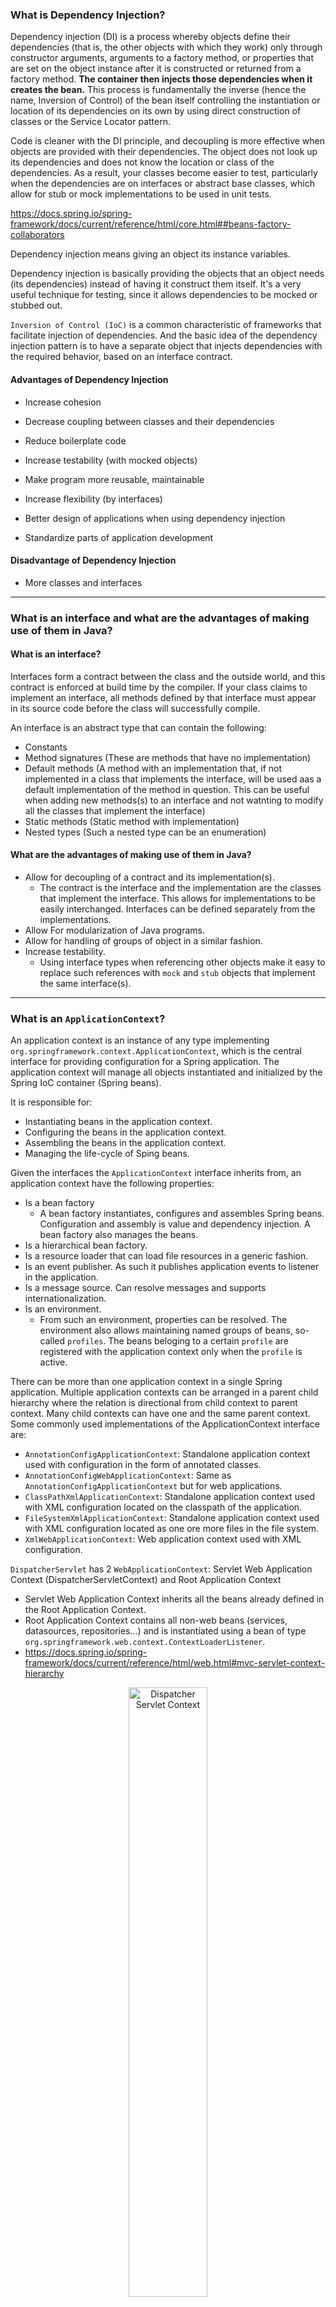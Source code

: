 
### What is Dependency Injection?

Dependency injection (DI) is a process whereby objects define their dependencies (that is, the other objects with which they work) only through constructor arguments, arguments to a factory method, or properties that are set on the object instance after it is constructed or returned from a factory method. **The container then injects those dependencies when it creates the bean.** This process is fundamentally the inverse (hence the name, Inversion of Control) of the bean itself controlling the instantiation or location of its dependencies on its own by using direct construction of classes or the Service Locator pattern.

Code is cleaner with the DI principle, and decoupling is more effective when objects are provided with their dependencies. The object does not look up its dependencies and does not know the location or class of the dependencies. As a result, your classes become easier to test, particularly when the dependencies are on interfaces or abstract base classes, which allow for stub or mock implementations to be used in unit tests.

https://docs.spring.io/spring-framework/docs/current/reference/html/core.html##beans-factory-collaborators

Dependency injection means giving an object its instance variables.

Dependency injection is basically providing the objects that an object needs (its dependencies) instead of having it construct them itself.
It's a very useful technique for testing, since it allows dependencies to be mocked or stubbed out.

`Inversion of Control (IoC)` is a common characteristic of frameworks
that facilitate injection of dependencies. And the basic idea of the dependency injection
pattern is to have a separate object that injects dependencies with the required behavior,
based on an interface contract.


#### Advantages of Dependency Injection

- Increase cohesion

- Decrease coupling between classes and their dependencies

- Reduce boilerplate code

- Increase testability (with mocked objects)

- Make program more reusable, maintainable

- Increase flexibility (by interfaces)

- Better design of applications when using dependency injection

- Standardize parts of application development


#### Disadvantage of Dependency Injection

- More classes and interfaces

----------

### What is an interface and what are the advantages of making use of them in Java?

#### What is an interface?
Interfaces form a contract between the class and the outside world, and this contract is enforced at build time by the compiler. If your class claims to implement an interface, all methods defined by that interface must appear in its source code before the class will successfully compile.

An interface is an abstract type that can contain the following:
- Constants
- Method signatures (These are methods that have no implementation)
- Default methods (A method with an implementation that, if not implemented in a class that implements the interface, will be used aas a default implementation of the method in question. This can be useful when adding new methods(s) to an interface and not watnting to modify all the classes that implement the interface)
- Static methods (Static method with implementation)
- Nested types (Such a nested type can be an enumeration)

#### What are the advantages of making use of them in Java?

- Allow for decoupling of a contract and its implementation(s).
  - The contract is the interface and the implementation are the classes that implement the interface. This allows for implementations to be easily interchanged. Interfaces can be defined separately from the implementations.
- Allow For modularization of Java programs.
- Allow for handling of groups of object in a similar fashion.
- Increase testability.
  - Using interface types when referencing other objects make it easy to replace such references with `mock` and `stub` objects that implement the same interface(s).


----------

### What is an `ApplicationContext`?

An application context is an instance of any type implementing `org.springframework.context.ApplicationContext`, which is the central interface for providing configuration for a Spring application. The application context will manage all objects instantiated and initialized by the Spring IoC container (Spring beans).

It is responsible for:
- Instantiating beans in the application context.
- Configuring the beans in the application context.
- Assembling the beans in the application context.
- Managing the life-cycle of Sping beans.


Given the interfaces the `ApplicationContext` interface inherits from, an application context have the following properties:
- Is a bean factory
  - A bean factory instantiates, configures and assembles Spring beans. Configuration and assembly is value and dependency injection. A bean factory also manages the beans.
- Is a hierarchical bean factory.
- Is a resource loader that can load file resources in a generic fashion.
- Is an event publisher. As such it publishes application events to listener in the application.
- Is a message source. Can resolve messages and supports internationalization.
- Is an environment.
  - From such an environment, properties can be resolved. The environment also allows maintaining named groups of beans, so-called `profiles`. The beans beloging to a certain `profile` are registered with the application context only when the `profile` is active.


There can be more than one application context in a single Spring application. Multiple application contexts can be arranged in a parent child hierarchy where the relation is directional from child context to parent context. Many child contexts can have one and the same parent context. Some commonly used implementations of the ApplicationContext interface are:
  - `AnnotationConfigApplicationContext`: Standalone application context used with configuration in the form of annotated classes.
  - `AnnotationConfigWebApplicationContext`: Same as `AnnotationConfigApplicationContext` but for web applications.
  - `ClassPathXmlApplicationContext`: Standalone application context used with XML configuration located on the classpath of the application.
  - `FileSystemXmlApplicationContext`: Standalone application context used with XML configuration located as one ore more files in the file system.
  - `XmlWebApplicationContext`: Web application context used with XML configuration.


`DispatcherServlet` has 2 `WebApplicationContext`: Servlet Web Application Context (DispatcherServletContext) and Root Application Context
  - Servlet Web Application Context inherits all the beans already defined in the Root Application Context.
  - Root Application Context contains all non-web beans (services, datasources, repositories...) and is instantiated using a bean of type `org.springframework.web.context.ContextLoaderListener`.
  - https://docs.spring.io/spring-framework/docs/current/reference/html/web.html#mvc-servlet-context-hierarchy

<p align="center">
  <img src="img/dispatcher-servlet.png" alt="Dispatcher Servlet Context" width="50%"/>
</p>


----------

### How are you going to create a new instance of an `ApplicationContext`?

#### Non-Web Applications

- With `@Configuration` class (for example, `AppConfig.class`):

``` java
AnnotationConfigApplicationContext context = new AnnotationConfigApplicationContext(AppConfig.class);
```

- Configuration found in any sub-packages of "org.spring.examples.configuration":

``` java
AnnotationConfigApplicationContext context = new AnnotationConfigApplicationContext("org.spring.examples.configuration");
```
#### Web Application

- A class implementing the `WebApplicationInitializer` can be used to create a Spring application context. The following classes implement the `WebApplicationInitializer` interface:
  - `AbstractContextLoaderInitializer`: Abstract base class that registers a `ContextLoaderListerer` in the servlet context.
  - `AbstractDispatcherServletInitializer`: Abstract base class that registers a `DispatcherServlet` in the servlet context.
  - `AbstractAnnotationConfigDispatcherServletInitializer`: Abstract base class that registers a `DispatcherServlet` in the servlet context and uses Java-based Spring configuration.
  - `AbstractReactiveWebInitializer`: Creates a Spring application context that uses Java-based Spring configuration. Creates a Spring reactive web application in the servlet container.
  
#### `AnnotationConfigWebApplicationContext` with `WebApplicationInitializer`

``` java
public class WebConfig implements WebApplicationInitializer {
    @Override
    public void onStartup(ServletContext servletContext) {
        // Create Root Context and load Root web application configuration
        var rootContext = new AnnotationConfigWebApplicationContext();
        rootContext.register(SecurityConfig.class, PostgresDbConfig.class, ServiceConfig.class);
        servletContext.addListener(new ContextLoaderListener(rootContext));
        
        // Create Servlet Context and load Servlet web application configuration
        var dispatcherContext = new AnnotationConfigWebApplicationContext();
        dispatcherContext.register(WebConfig.class);
        
        // Create and register the DispatcherServlet
        DispatcherServlet servlet = new DispatcherServlet(dispatcherContext);
        ServletRegistration.Dynamic registration = servletContext.addServlet("app", servlet);
        registration.setLoadOnStartup(1);
        registration.addMapping("/app/*");
    }
}
```
Reference: https://docs.spring.io/spring-framework/docs/current/reference/html/web.html#mvc-servlet

#### `AbstractAnnotationConfigDispatcherServletInitializer`

``` java
class WebInitializer extends AbstractAnnotationConfigDispatcherServletInitializer {

    @Override
    protected Class<?>[] getRootConfigClasses() {
        return new Class[]{
            SecurityConfig.class,
            PostgresDbConfig.class,
            ServiceConfig.class
        };
    }

    @Override
    protected Class<?>[] getServletConfigClasses() {
        return new Class[]{
            WebConfig.class
        };
    }

    @Override
    protected String[] getServletMappings() {
        return new String[]{"/"};
    }

    @Override
    protected Filter[] getServletFilters() {
        CharacterEncodingFilter cef = new CharacterEncodingFilter();
        cef.setEncoding("UTF-8");
        cef.setForceEncoding(true);
        return new Filter[]{new HiddenHttpMethodFilter(), cef};
    }

    @Override
    protected DispatcherServlet createDispatcherServlet(WebApplicationContext servletAppContext) {
        final DispatcherServlet dispatcherServlet = (DispatcherServlet) super.createDispatcherServlet(servletAppContext);
        dispatcherServlet.setThrowExceptionIfNoHandlerFound(true);
        return dispatcherServlet;
    }
}
```
Reference: https://docs.spring.io/spring-framework/docs/current/reference/html/web.html#mvc-servlet-context-hierarchy


----------

### Can you describe the lifecycle of a Spring Bean in an `ApplicationContext`?

The lifecycle of a Spring bean looks like this:

- Spring bean configuration is read and **metadata** in the form of a `BeanDefinition` object is created for each bean.
- All instances of `BeanFactoryPostProcessor` are invoked in sequence and are allowed an opportunity to alter the bean **metadata**.
- For each bean in the container:
  - An instance of the bean is created using the bean metadata.
  - Properties and dependencies of the bean are set.
  - Any instances of `BeanPostProcessor` are given a change to process the new bean instance before and after initialization.
- Any methods in the bean implementation class annotated with `@PostConstruct` are invoked. 
  - This processing is performed by a `BeanPostProcessor`.
- Any `afterPropertiesSet` method in a bean implementation class implementing the `InitializingBean` interface is invoked.
  - This processing is performed by a `BeanPostProcessor`. If the same initialization method has already bean invoked, it will not be invoked again.
- Any custom bean initialization method is invoked.
  - Bean initialization methods can be specified either in the value of the `init-method` attribute in the corresponding `<bean>` in a Spring XML configuration or in the `initMethod` property of the `@Bean` annotation.
  - This processing is performed by a `BeanPostProcessor`. If the same initialization method has already bean invoked, it will not be invoked again.
- The bean is ready for use.
- When the Spring application context is to shut down, the beans in it will receive destruction callbacks in this order:
  - Any methods in the bean implementation class annotated with `@PreDestroy` are invoked.
  - Any `destroy` method in a bean implementation class implementing the `DisposableBean` interface is invoked.
    - If the same destruction method has already been invoked, it will not be invoked again.
  - Any custom bean destruction method is invoked.
    - Bean Destruction methods can be specified either in the value of the `destroy-method` attribute in the corresponding `<bean>` element in s Spring XML configuration or in the `destroyMethod` property of the `@Bean` annotation.
    - If the same destruction method has already been invoked, it will not be invoked again.

<p align="center">
  <img src="img/bean-lifecycle.png" alt="Bean Lifecycle" width="100%"/>
</p>


----------

### How are you going to create an `ApplicationContext` in an integration test?

`@ContextConfiguration` defines class-level metadata that is used to determine how to load and configure an `ApplicationContext` for **Integration Tests**. (Spring framework)

#### `JUnit 4`
- `@RunWith(SpringJUnit4ClassRunner.class)` or `@RunWith(SpringRunner.class)`
- Must have `@ContextConfiguration` to tell the runner class where the bean definitions come from. For example:
  - `@ContextConfiguration(loader = AnnotationConfigContextLoader.class)`
  - `@ContextConfiguration(classes = {TestDbConfig.class, RepoConfig.class})`

``` java
@RunWith(SpringRunner.class)
@ContextConfiguration(classes = {TestDbConfig.class, RepoConfig.class})
public class RepositoryTest {}
```
- To use Mockito, `@RunWith(MockitoJUnitRunner.class)`

``` java
@RunWith(MockitoJUnitRunner.class)
@ContextConfiguration(classes = {TestDbConfig.class, RepoConfig.class})
public class RepositoryTest {}
```

#### `JUnit 5`

- `@ExtendWith(SpringExtension.class)`

``` java
@ExtendWith(SpringExtension.class)
@ContextConfiguration(classes = {TestDbConfig.class, RepoConfig.class})
public class RepositoryTest {}
```

- `@SpringJUnitConfig` = `@ExtendWith(SpringExtension.class)` + `@ContextConfiguration`

``` java
@SpringJUnitConfig(classes = {TestDbConfig.class, RepoConfig.class})
class RepositoryTest {}
```

- To use Mockto, `@ExtendWith(MockitoExtension.class)`

``` java
@ExtendWith(MockitoExtension.class)
@ContextConfiguration(classes = {TestDbConfig.class, RepoConfig.class})
public class RepositoryTest {}
```

----------

### What is the preferred way to close an application context? Does Spring Boot do this for you?

The preferred way to close an application context depends on the type of application.

#### Standalone Application

In a standalone non-web Spring application, there are two ways by which the Spring application context can be closed.

- Registering a shutdown-hook by calling the method `registerShutdownHook`, also implemented in the `AbstractApplicationContext` class.
  - This will cause the Spring application context to be closed when the Java virtual machine is shut down normally. This is the recommended way to close the application context in a non-web application.
  
``` java
var context = new AnnotationConfigApplicationContext(AppConfig.class);
context.registerShutdownHook();
```
  
- Calling the `close` method from the `AbstractApplicationContext` class. 
  - This will cause the Spring application to closed immediately.

``` java
var context = new AnnotationConfigApplicationContext(AppConfig.class);
context.close();
```


#### Web Application

A **standard servlet listener** is used to bootstrap and shutdown the Spring application context. The application context is created and injected into the `DispatcherServlet` before any request is made, and when the application is stopped, the Spring context is closed gracefully. The Spring servlet listener class is `org.springframework.web.context.ContextLoaderListener`.

In a Web application, closing of the Spring application context is taken care of by the `ContextLoaderListener`, which implements the `ServletContextListener` interface. The `ContextLoaderListener` will receive a `ServletContextEvent` when the web container stops the web application.


#### Spring Boot Application

Spring Boot will register a shutdown-hook as described above when a Spring application that uses Spring Boot is started.

The mechanism described above with the `ContextLoaderListerner` also applies to Spring Boot web applications.

----------

### Are beans lazily or eagerly instantiated by default? How do you alter this behavior?

`Singleton` Spring beans in an application context are eagerly initialized by default, as the application context is created.

An instance of a `prototype` scoped bean is typically created lazily when requested. An *exception* is when a `prototype` scoped bean is a dependency of a `singleton` scoped bean, in which case the `prototype` scoped bean will be eagerly initialized.

To explicitly set whether beans are to  be lazily or eagerly initialized, the `@Lazy` annotation can be applied either to:
- Methods annotated with the `@Bean` annotation.
  - Bean will be lazy or not as specified by the boolean parameter to the `@Lazy` annotation (default value is **true**).
- Classes annotated with the `@Configuration` annotation.
  - All beans declared with the configuration class will be lazy or not as specified by the boolean parameter to the `@Lazy` annotation (default value is **true**).
- Classes annotated with `@Component` or any related stereotype annotation.
  - The bean created from the component class will be lazy or not as specified by the boolean parameter to the `@Lazy` annotation (default value is **true**).


**Note**: Try to avoid `@Lazy`, it can cause some errors not catched early.

----------

### What is a property source? How would you use `@PropertySource`?

A property source in Spring's `environment` abstraction represents a source of key-value pairs. Examples of property sources are:

- The system properties of the JVM in which the Spring application is executed. They can be obtained by calling `System.getProperties()`.
- The system environment variables. They can be obtained by callling `System.getenv()`.
- Properties in a JNDI environment.
- Servlet configuration init parameters.
- Servlet context init parameters.
- Properties files.
  - Both traditional properties file format and XML format are supported. See the `ResourcePropertySource` class for details.
  
The `@PropertySource` annotation can be used to add a property source to the Spring environment. The annotation is applied to classes annotated with `@Configuration`. Example:

``` java
@Configuration
@PropertySource("classpath:db.properties")
public class DbConfig {
    @Value("${db.driverClassName}")
    private String driverClassName;
    @Value("${db.url}")
    private String url;
    @Value("${db.username}")
    private String username;
    @Value("${db.password}")
    private String password;
    @Value("${db.dialect}")
    private String dialect;
}

```

----------

### What is a `BeanFactoryPostProcessor` and what is it used for? When is it invoked?

`BeanFactoryPostProcessor` is an interface that contains a single method definition that must be implemented: `postProcessBeanFactory(...)`. It is used to modify Spring bean meta-data prior to instantiation of the beans in a container. A `BeanFactoryPostProcessor` may not create instances of beans, only modify bean meta-data. A `BeanFactoryPostProcessor` is only applied to the meta-data of the beans in the same container in which it is defined in (**scoped per-container**).


Examples of `BeanFactoryPostProcessor` are:

- `PropertySourcesPlaceholderConfigurer`
  - Allows for injection of values from the current Spring environment and its set of `PropertySources`. Typically values from the applicaions properties-file are injected using the `@Value` annotation.
  

Registration
- An `ApplicationContext` auto-detects `BeanFactoryPostProcessor` beans in its bean definitions and applies them before any other beans get created. A `BeanFactoryPostProcessor` may also be registered programmatically with a ConfigurableApplicationContext.


Ordering
- `BeanFactoryPostProcessor` beans that are autodetected in an `ApplicationContext` will be ordered according to `PriorityOrdered` and `Ordered` semantics. In contrast, `BeanFactoryPostProcessor` beans that are registered programmatically with a `ConfigurableApplicationContext` will be applied in the order of registration; any ordering semantics expressed through implementing the `PriorityOrdered` or `Ordered` interface will be ignored for programmatically registered post-processors. Furthermore, the `@Order` annotation is not taken into account for `BeanFactoryPostProcessor` beans.


Reference: https://docs.spring.io/spring-framework/docs/current/javadoc-api/org/springframework/beans/factory/config/BeanFactoryPostProcessor.html

----------

### What is a `BeanPostProcessor` and how is it different to a `BeanFactoryPostProcessor`? What do they do? When are they called?

- `BeanPostProcessor`: Factory hook that allows for custom modification of new **bean instances** - for example, checking for marker interfaces or wrapping beans with proxies. It is an interface that defines callback methods that allow for modification of bean instances. There are 2 methods that can be implemented:

    - `postProcessBeforeInitialization`: post-processors that populate beans via marker interfaces or the like will implement this. This is applied **before** any bean initialization callbacks (like `InitializingBean's afterPropertiesSet` or a custom `init-method`).

    - `postProcessAfterInitialization`: post-processors that wrap beans with proxies will normally implement this.


- `BeanFactoryPostProcessor`: Factory hook that allows for custom modification of an application context's **bean definitions**, adapting the bean property values of the context's underlying bean factory.

    - The semantics of this interface are similar to those of the `BeanPostProcessor`, with one major difference: `BeanFactoryPostProcessor` operates on the **bean configuration metadata**. That is, the Spring IoC container lets a `BeanFactoryPostProcessor` read the **configuration metadata** and potentially change it before the container instantiates any beans other than BeanFactoryPostProcessor instances.

    - Source: https://docs.spring.io/spring-framework/docs/current/reference/html/core.html#beans-factory-extension-factory-postprocessors

----------

### What does `component-scanning` do?

Component, or classpath, scanning is the process in which the Spring container searches the classpath for classes annotated with stereotype annotations and registers bean definitions in the Spring container for such classes.

To enable component scanning, annotate a configuration class in your Spring application with the `@ComponentScan` annotation. The default component scanning behavior is to detect classes annotated with `@Component` or an annotation that itself is annotated with `@Component` (`@Controller`, `@Service`, `@Repository`). Note that the `@Configuration` annotation is annotated with the `@Component` annotation and thus are Spring Java configuration classes and `@SpringBootApplication` also candidates for auto-detection using component scanning.

`@SpringBootApplication` inheritance chain
 - `@SpringBootApplication` -> `@SpringBootConfiguration` -> `@Configuration` -> `@Component`

Filtering configuration can be added to the `@ComponentScan` annotation as to include or exclude certain classes.

``` java
@Configuration
@ComponentScan(
               basePackages = { "com.myapp" },
               basePackageClasses = { Service.class },
               excludeFitlers = { @ComponentScan.Filter(type = FilterType.ASSIGNABLE_TYPE, value = Bean.class) }
               includeFitlers = { @ComponentScan.Filter(type = FilterType.REGEX, pattern = "com\\.myapp\\.email\\..*") }
          )
public class AppConfig {}

```

The above example configures component scanning:

- Using `basePackages` property to scan components and beans in the base packages "com.myapp" and its subpackages.
- Using `basePackageClasses` property to scan components and beans in the target class's base packages and its subpackages.
  - It is preferred over `basePackages` property due to type-safe and better support from refactoring tooling.
- `excludeFilters` property will exclude components and beans based on a specified fitler.
- `includeFilters` property will include components and beans based on a specified fitler.

`FilterType`:

- `ANNOTATION`: Filter candidates marked with a given annotation.
- `ASSIGNABLE_TYPE`: Filter candidates assignable to a given type.
- `ASPECTJ`: Filter candidates matching a given AspectJ type pattern expression.
- `REGEX`: Filter candidates matching a given regex pattern.
- `CUSTOM`: Filter candidates using a given custom.

----------

### What is the behavior of the annotation `@Autowired` with regards to field injection, constructor injection and method injection?

Precedence from highest to lowest:

- Type (class, abstract, interface...)
- If there are multiple beans of the same type, then:
  - `@Qualifier` at Injection Point (`@Autowire`)
  - `@Primary`
  - Bean name or alias - `@Bean({"myBean", "myAlias"})`, `@Component("myBean")`, `@Named("myBean")`

If both the `@Qualifier` and `@Primary` annotations are present, then the `@Qualifier` annotation will have precedence. Basically, `@Primary` defines a default, while `@Qualifier` is very specific.

`@Qualifier` at Injection Point (`@Autowired`) can match bean names or existing `@Qualifier("...")` definitions.

However, `@Qualifier` at bean definition (`@Bean` or `@Component`) does NOT add a new bean name or an alias. It can only match against an `@Qualifier` at Injection Point (`@Autowired`).

If there is only one instance of the bean type, it does not really matter the bean name.

If there is no unique matching, exception will be thrown.

If a bean name is not specified:
  - The method name with `@Bean` annotation will be used as bean name.
  - Class name with `@Component` annotation (or its derivatives) will be used as bean name.
    - Bean name will be changed to **lower camel case**.

`@Autowired` cannot be used to autowire primitive type, such as `String`. `@Value` is used for these primitive types.

`@Autowired` supports Generic Types.

`@Autowired` supports Arrays, Collections, and Maps.

There should be only one and only one `@Autowired` constructor in a class

`@Autowired` attribute `required` can only be used with setters, NOT constructor. Constructor injection is always **mandatory**.
  - `@Required` is alternative for `required` attribute but deprecated.

`@Autowired` Constructor and Setter can be used together.

Setter method name does NOT NEED to start with `set...()` to be autowired.

Typed Map collection can be autowired as long as the expected key type is String.

``` java
@Autowired
public void setMovieCatalogs(Map<String, MovieCatalog> movieCatalogs) {
    this.movieCatalogs = movieCatalogs;
}
```

----------

### How does the `@Qualifier` annotation complement the use of `@Autowired`?

The `@Qualifier` annotation can be used at these different locations:
- At Injection points
- At bean definitions
- At stereotype annotations (Classes annotated with stereotype annotation is a type of bean definition)
- At annotation definitions (This creates a customer qualifier annotation)

#### `@Qualifier` at Injection Points

The `@Qualifier` annotation can aid in selecting one single bean to be dependency-injected into a field or parameter annotated with `@Autowired` when there are multiple candidates. The most basic use of the `@Qualifier` annotation is to specify the name of the Spring bean to be selected to be dependency-injected.

#### `@Qualifier` at Bean Definitions

Qualifiers can also be applied on bean definitions by annotating a method annotated with `@Bean` in a configuration class with `@Qualifier` and supplying a value in the `@Qualifier` annotation. This will assign a qualifier to the bean and the same qualifier can later be used at an injection point to inject the bean in question.

If a bean has not been assigned a qualifier, the default qualifier, being the name of the bean, will be assigned to the bean.

#### `@Qualifier` at Stereotype Annotation

Similar to qualifiers at bean definition, the `@Qualifier` annotation can also be used at the same place, that is class level, to accompany stereotype annotations like `@Component`, `@Repository`, `@Service` etc. This will have the same effect at annotating a bean definition with the `@Qualifier` annotation and the same qualifier can be used at an injection point to inject the bean created from the annotated component, repository, service etc.

#### `@Qualifier` at Annotation Definitions

Annotation definitions can be annotated with the `@Qualifier` annotation in order to create custom qualifier annotations.

----------

### What is a `proxy` object and what are the two different types of proxies Spring can create?

- `Proxy` object is an object that adds additional logic on top of object that is being proxied without having to modify code of proxied object. Proxy object has the same public methods as object that is being proxied and it should be as much as possible indistinguishable from proxied object. When method is invoked on Proxy Object, additional code, usually before and after sections are invoked, also code from proxied object is invoked by Proxy Object.

- Proxy Advantages:
  - Ability to change behavior of existing beans without changing original code.
  - Separation of concerns (logging, transactions, security, ...).
  
- Proxy Disadvantages:
  - May create code hard to debug.
  - Needs to use unchecked exception for exceptions not declared in original method.
  - May cause performance issues if before/after section in proxy code is using IO (Network, Disk)
  - May cause unexpected equals operator (`==`) results since Proxy Object and Proxied Object are two different objects.

- Spring can create `CGLIB proxy` and `JDK Dynamic proxy`.

- Overview of `CGLIB Proxies`:
  - Generate a new class that subclasses the target class and wrap the target object at runtime.
  
- Overview of `JDK Dynamic Proxies`:
  - Generate a new class that implements the same interface as target class and wrap the target object at runtime.


----------

### What does the `@Bean` annotation do?

The `@Bean` annotation tells the Spring container that the method annotated with the `@Bean` annotation will instantiate, configure and initialize an object that is to be managed by the Spring container. In addition, there are the following optional configuration that can be made in the `@Bean` annotation:

- Configure autowiring of dependencies; whether by name or type.
- Configure a method to be called during bean initialization (`initMethod`)
  - As before, this method will be called after all the properties have been set on the bean but before the bean is taken in use.

``` java
@Bean(initMethod = "beanInitMethod")
FunBean funBean(){}

@Component
public class FunBean {
    void beanInitMethod() {
        // ...
    }
}

```

- Configure a method to be called on the bean before it is discarded (`destroyMethod`)

``` java
@Bean(destroyMethod = "beanDestroyMethod")
FunBean funBean(){}

@Component
public class FunBean {
    void beanDestroyMethod() {
        // ...
    }
}
```

- Specify the name and aliases of the bean.
  - An alias of a bean is an alternative bean-name that can be used to reference the bean.

``` java
// Set bean name to "myBean" and alias to "beanAlias"
@Bean({"myBean", "beanAlias"})
FunBean funBean(){}
```

The default bean name is the name of the method annotated with the `@Bean` annotation and it will be used if there are no other name specified for the bean.

----------

### What is the default bean id if you only use `@Bean`? How can you override this?

As in the previous section, the default bean name, also called bean id, is the name of the `@Bean` annotated method. This default id can be overriden using the `name`, or its alias `value`, attribute of the `@Bean` annotation.

Currently we cannot create **aliases** for stereotype annotation, such as `@Component`.

This can be done with `@Bean` annotation:
  - The first alias will be the unique identifier for the bean.
  - Everything after that will be treated as alias.

``` java
// Set bean name to "myBean" and alias to "beanAlias"
@Bean({"myBean", "beanAlias"})
FunBean funBean(){}

```

----------

### Why are you not allowed to annotate a final class with `@Configuration`?

The Spring container will create a subclass of each class annotated with `@Configuration` when creating an applicaion context using CGLIB. Final classes cannot be subclassed, thus classes annotated with `@Configuration` cannot be declared as final. 

The reason for the Spring container subclassing `@Configuration` classes is to control bean creation - for single beans, subsequent requests to the method creating the bean shoul return the same bean isntance as created at the first invocation of the `@Bean` annotated method.

#### How do `@Configuration` annotated classes support singleton beans?

Singleton beans are supported by the Spring container by sublassing classes annotated with `@Configuration` and overriding the `@Bean` annotated methods in the class. Invocations to the `@Bean` annotated methods are intercepted and, if a bean is a singleton bean and no instance of the singleton bean exists, the call is allowed to continue to the `@Bean` annotated method, in order to create an instance of the bean. If an instance of the singleton bean already exists, the existing instance is returned (and the call is not allowed to continue to the `@Bean` annotated method).

#### Why can't `@Bean` methods be final either?

As earlier the Spring container subclass classes `@Configuration` classes and overrides the methods annotated with the `@Bean` annotation, in order to intercept requests for the beans. If the bean is a singleton bean, subsequent requests for the bean will not yield new instances, but the existing instance of the bean.

----------

### How do you configure `profiles`? What are possible use cases where they might be useful?

A profile is a logical group of bean definitions that is registered within the Spring IoC container when the profile is active. Using profiles within a Spring application is practical because it becomes easier to activate configuration for one environment or another.

`Profile` is a mechanism that allows for registering different beans depending on different conditions. Some examples of such conditions are:
- Testing and development
  - Certain beans are only to be created when running tests. When developing, an in-memory database is to be used, but when deploying to production, a regular database is to be used.
  - Performance monitoring
  - Application customization for different markets, customers, etc.


The `@Profile` annotation may be used in any of the following ways:

- as a type-level annotation on any class directly or indirectly annotated with `@Component`, including `@Configuration` classes
- as a meta-annotation, for the purpose of composing custom stereotype annotations
- as a method-level annotation on any `@Bean` method

`@Profile({"p1", "!p2"})`, registration will occur if profile `p1` is active **OR** if profile `p2` is not active.

`@Profile({"p1", "p2"})`, that class will not be registered or processed unless at least profile `p1` OR `p2` has been activated.

Source: https://docs.spring.io/spring-framework/docs/4.3.12.RELEASE/javadoc-api/org/springframework/context/annotation/Profile.html


One or more profiles can be activated using one of the following options:

- Programmatic registration of active profiles when the Spring application context is created.
- Using the `spring.profiles.active` property
- In test, the `@ActiveProfiles` annotation may be applied at class level to the test class specifying which profile(s) that are to be activated when the tests in the class are run.

There is a default profile named `default` that will be active if no other profile is activated.

If beans are not annotated with `@Profile`, they will be always included in IoC container.

----------

### Can you use `@Bean` together with `@Profile`?

Yes, see above.

----------

### Can you use `@Component` together with `@Profile`?

Yes, see above.

----------

### How many `profiles` can you have?

- Almost unlimited
- `Integer.Max` (due to `for` loop using `int`)
- 2^31

----------

### How do you inject scalar/literal values into Spring beans?

Scalar/literal values can be injected into Spring beans using the `@Value` annotation. Such values can originate from environment variables, property files, Spring beans etc.

``` java
@Component
public class MyBeanClass {
    @Value("${value-to-be-injected:default-literal-value}")

    @Value("${another-value:{backup-value}}")

    @Value("#{ T(java.lang.Math).random() * 50.0 }")
}

The `@Value` annotation can be applied to:

- Fields
- Methods (typically setter methods)
- Method parameters 
  - Including constructor parameters. Note that when annotating a parameter in a method other than a constructor, automatic dependency injection will not occur. If automatic injection of the value is desired, the `@Value` annotation should be moved to the method instead.
- Definition of annotations
  - In order to create a custom annotation.

```

----------

### What is Spring Expression Language (`SpEL` for short)?

----------

### What is the Environment abstraction in Spring?

----------

### Where can properties in the environment come from – there are many sources for properties – check the documentation if not sure. Spring Boot adds even more.

----------

### What can you reference using `SpEL?`

----------

### What is the difference between `$` and `#` in `@Value` expressions?


----------


# Extras


### Bean Scopes

| Scope       | Annotation                                                                                              | Description                                                                                                                                                                      |
|-------------|---------------------------------------------------------------------------------------------------------|----------------------------------------------------------------------------------------------------------------------------------------------------------------------------------|
| singleton   | none <br> `@Scope("singleton")` <br> `@Scope(ConfigurableBeanFactory.SCOPE_SINGLETON)`                  | The Spring IoC creates a single instance of this bean, and any request for beans with a name (or aliases) matching this bean definition results in this instance being returned. |
| prototype   | `@Scope("prototype")` <br> `@Scope(ConfigurableBeanFactory.SCOPE_PROTOTYPE)`                            | Every time a request is made for this specific bean, the Spring IoC creates a new instance.                                                                                      |
| thread      | `@Scope("thread")`                                                                                      | Introduced in Spring 3.0, it is available, but not registered by default, so the developer must explicitly register it in the same way as if a custom scope would be defined.    |
| request     | `@Scope("request")` <br> `@RequestScope` <br> `@Scope(WebApplicationContext.SCOPE_REQUEST)`             | The Spring IoC creates a bean instance for each HTTP request. Only valid in the context of a web-aware Spring ApplicationContext.                                                |
| session     | `@Scope("session")` <br> `@SessionScope` <br> `@Scope(WebApplicationContext.SCOPE_SESSION)`             | The Spring IoC creates a bean instance for each HTTP session. Only valid in the context of a web-aware Spring ApplicationContext.                                                |
| application | `@Scope("application")` <br> `@ApplicationScope` <br> `@Scope(WebApplicationContext.SCOPE_APPLICATION)` | The Spring IoC creates a bean for the global application context. Only valid in the context of a web-aware Spring ApplicationContext.                                            |
| websocket   | `@Scope("websocket")`                                                                                   | The Spring IoC creates a bean instance for the scope of a WebSocket. Only valid in the context of a web-aware Spring ApplicationContext.                                         |

- Beans that are `singleton`-scoped and set to be pre-instantiated (the default) are created when the container is created.

- If bean A is `singleton`, and it has a property bean B which is a **non-singleton**, every time bean A is acquired by a client, the same instance of bean B is supplied.
  - Use `@Lookup` annotation to inject `prototype`-scoped bean into a `singleton` bean.

- As a rule, use the `prototype` scope for all **stateful** beans and the `singleton` scope for **stateless** beans.

- In contrast to the other scopes, Spring does NOT manage the complete lifecycle of a PROTOTYPE bean: the container instantiates, configures, and otherwise assembles a prototype object, and hands it to the client, with no further record of that prototype instance. Thus, although initialization lifecycle callback methods are called on all objects regardless of scope, in the case of prototypes, configured destruction lifecycle callbacks are not called. The client code must clean up prototype-scoped objects and release expensive resources that the prototype bean(s) are holding. In some respects, the Spring container’s role in regard to a prototype-scoped bean is a replacement for the Java new operator. All lifecycle management past that point must be handled by the client. https://docs.spring.io/spring-framework/docs/current/reference/html/core.html#beans-factory-scopes-prototype

----------

### Why would you define a static `@Bean` method?

You may declare `@Bean` methods as static, allowing for them to be called without creating their containing configuration class as an instance. This makes particular sense when defining post-processor beans, e.g. of type `BeanFactoryPostProcessor` or `BeanPostProcessor`, since such beans will get initialized early in the container lifecycle and should avoid triggering other parts of the configuration at that point.

Note that calls to static `@Bean` methods will never get intercepted by the container, not even within @Configuration classes (see above). This is due to technical limitations: CGLIB subclassing can only override non-static methods. As a consequence, a direct call to another @Bean method will have standard Java semantics, resulting in an independent instance being returned straight from the factory method itself.

> The `PropertySourcesPlaceholderConfigurer` bean declaration needs to be a static method picked up when the context is created, earlier than the configuration class annotated with `@Configuration`, so the property values are added to the Spring Environment and become available for injection in the said configuration class, before this class is initialized.
>
> Since the `PropertySourcesPlaceholderConfigurer` modifies the declaration of a configuration class, this obviously means that these classes are proxied by Spring IoC container, and this obviously means that these classes cannot be final. The infrastructure bean responsible for bootstrapping the processing of `@Configuration` annotated classes is the bean named `InternalConfigurationAnnotationProcessor` and is of `type org.springframework.context.annotation.ConfigurationClassPostProcessor` which is an implementation of `BeanFactoryPostProcessor.`
>
> --- <cite>Iuliana</cite>

Reference: https://docs.spring.io/spring-framework/docs/5.0.5.RELEASE/spring-framework-reference/core.html#beans-factorybeans-annotations

----------

### Which type of excpetion that Spring uses?

Spring prefer `Unchecked Exceptions` as it gives developers freedom of choice as to decide where to implement error handling and removes coupling related to exceptions. It also removes cluttered code as there is no requirement of try-catch blocks.

----------

### What annotatiosn that can affect the order in which the IoC Container instantiates beans?

- `@Order` - directly specifies the order in which beans are instantiated.
- `@Lazy` - makes the Container only instantiate the annotated bean when it is called.
- `@DependsOn` - make sure that the annotated beans are instantiated after their dependencies.
- `@Import` -  make sure that the annotated beans are instantiated after their dependencies.


----------

### `@Bean` *Lite* Mode

`@Bean` methods may also be declared within classes that are not annotated with `@Configuration`. For example, bean methods may be declared in a `@Component` class or even in a *plain old class*. In such cases, a `@Bean` method will get processed in a so-called *'lite'* mode.

Bean methods in *lite* mode will be treated as plain *factory methods* by the container (similar to *factory-method* declarations in XML), with scoping and lifecycle callbacks properly applied. The containing class remains unmodified in this case, and there are no unusual constraints for the containing class or the factory methods.

In contrast to the semantics for bean methods in `@Configuration` classes, *'inter-bean references'* are not supported in lite mode. Instead, when one `@Bean`-method invokes another `@Bean`-method in *lite* mode, the invocation is a standard Java method invocation; Spring does not intercept the invocation via a CGLIB proxy. This is analogous to inter-`@Transactional` method calls where in proxy mode, Spring does not intercept the invocation — Spring does so only in AspectJ mode.

For example:

``` java
@Component
public class Calculator {
    public int sum(int a, int b) {
        return a+b;
    }

    @Bean
    public MyBean myBean() {
        return new MyBean();
    }
}

```

